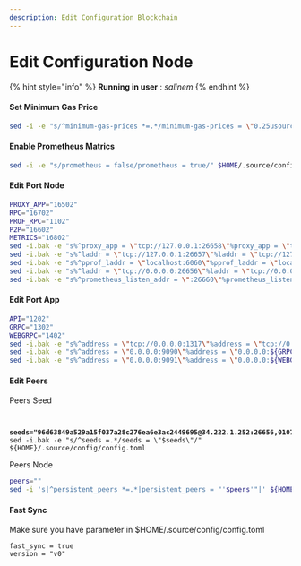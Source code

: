```yaml
---
description: Edit Configuration Blockchain
---
```


# Edit Configuration Node

{% hint style="info" %}
**Running in user** : _salinem_
{% endhint %}

#### Set Minimum Gas Price

```bash
sed -i -e "s/^minimum-gas-prices *=.*/minimum-gas-prices = \"0.25usource\"/" $HOME/.source/config/app.toml
```

#### **Enable Prometheus Matrics**

```bash
sed -i -e "s/prometheus = false/prometheus = true/" $HOME/.source/config/config.toml
```

#### Edit Port Node

```bash
PROXY_APP="16502"
RPC="16702"
PROF_RPC="1102"
P2P="16602"
METRICS="16802"
sed -i.bak -e "s%^proxy_app = \"tcp://127.0.0.1:26658\"%proxy_app = \"tcp://127.0.0.1:${PROXY_APP}\"%" $HOME/.source/config/config.toml 
sed -i.bak -e "s%^laddr = \"tcp://127.0.0.1:26657\"%laddr = \"tcp://127.0.0.1:${RPC}\"%" $HOME/.source/config/config.toml 
sed -i.bak -e "s%^pprof_laddr = \"localhost:6060\"%pprof_laddr = \"localhost:${PROF_RPC}\"%" $HOME/.source/config/config.toml 
sed -i.bak -e "s%^laddr = \"tcp://0.0.0.0:26656\"%laddr = \"tcp://0.0.0.0:${P2P}\"%" $HOME/.source/config/config.toml 
sed -i.bak -e "s%^prometheus_listen_addr = \":26660\"%prometheus_listen_addr = \":${METRICS}\"%" $HOME/.source/config/config.toml

```

#### Edit Port App

```bash
API="1202"
GRPC="1302"
WEBGRPC="1402"
sed -i.bak -e "s%^address = \"tcp://0.0.0.0:1317\"%address = \"tcp://0.0.0.0:${API}\"%" $HOME/.source/config/app.toml
sed -i.bak -e "s%^address = \"0.0.0.0:9090\"%address = \"0.0.0.0:${GRPC}\"%" $HOME/.source/config/app.toml
sed -i.bak -e "s%^address = \"0.0.0.0:9091\"%address = \"0.0.0.0:${WEBGRPC}\"%" $HOME/.source/config/app.toml
```

#### Edit Peers

Peers Seed

<pre class="language-bash"><code class="lang-bash">

<strong>seeds="96d63849a529a15f037a28c276ea6e3ac2449695@34.222.1.252:26656,0107ac60e43f3b3d395fea706cb54877a3241d21@35.87.85.162:26656"
</strong>sed -i.bak -e "s/^seeds =.*/seeds = \"$seeds\"/" ${HOME}/.source/config/config.toml
</code></pre>

Peers Node

```bash
peers=""
sed -i 's|^persistent_peers *=.*|persistent_peers = "'$peers'"|' ${HOME}/.source/config/config.toml
```

#### Fast Sync

Make sure you have parameter in $HOME/.source/config/config.toml

```
fast_sync = true
version = "v0"
```
